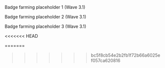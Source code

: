 
<!-- Follow-up commit 08/05/2025 16:52:30 -->

<!-- v1.0.3 bump 08/05/2025 18:49:41 -->

<!-- v1.0.3 bump 08/05/2025 19:04:04 -->

<!-- v1.0.3 bump 08/05/2025 19:13:32 -->

<!-- Pull Shark auto-badge 08/05/2025 19:45:34 -->

<!-- badge test 1 -->

<!-- badge test 2 -->

<!-- badge test 3 -->

Badge farming placeholder 1 (Wave 3.1)

Badge farming placeholder 2 (Wave 3.1)

Badge farming placeholder 3 (Wave 3.1)

<<<<<<< HEAD
<!-- Badge placeholder 1 (Wave 3.3) -->

<!-- Badge placeholder 2 (Wave 3.3) -->

<!-- Badge placeholder 3 (Wave 3.3) -->
=======
<!-- Badge placeholder Wave 3.3 PR 1 -->

<!-- Badge placeholder Wave 3.3 PR 2 -->

<!-- Badge placeholder Wave 3.3 PR 3 -->
>>>>>>> bc5f8cb54e2b2fb1f72b66a6025ef057ca620816
